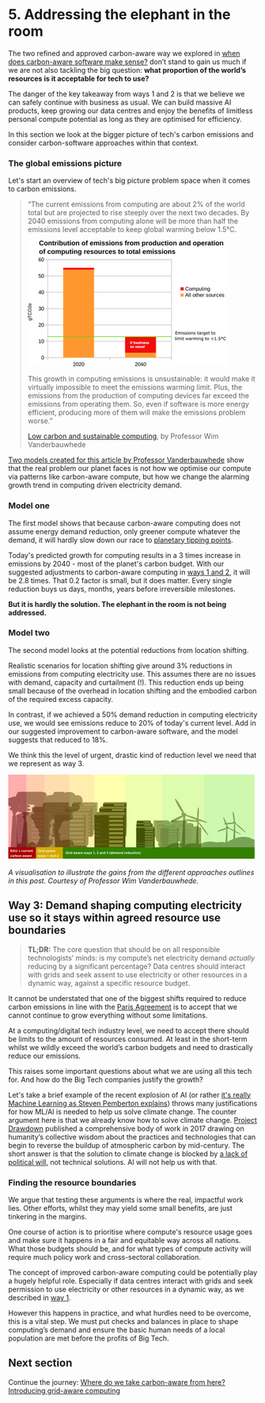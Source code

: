 # 5. Addressing the elephant in the room

The two refined and approved carbon-aware way we explored in [when does carbon-aware software make sense?](when-does-carbon-aware-make-sense.md) don’t stand to gain us much if we are not also tackling the big question: **what proportion of the world’s resources is it acceptable for tech to use?**

The danger of the key takeaway from ways 1 and 2 is that we believe we can safely continue with business as usual. We can build massive AI products, keep growing our data centres and enjoy the benefits of limitless personal compute potential as long as they are optimised for efficiency.

In this section we look at the bigger picture of tech's carbon emissions and consider carbon-software approaches within that context.


### The global emissions picture

Let's start an overview of tech's big picture problem space when it comes to carbon emissions.


> “The current emissions from computing are about 2% of the world total but are projected to rise steeply over the next two decades. By 2040 emissions from computing alone will be more than half the emissions level acceptable to keep global warming below 1.5°C. 
>
> ![](images/computing-emissions-share.png)
>
> This growth in computing emissions is unsustainable: it would make it virtually impossible to meet the emissions warming limit. Plus, the emissions from the production of computing devices far exceed the emissions from operating them. So, even if software is more energy efficient, producing more of them will make the emissions problem worse.” 
>
> <a href="https://www.dcs.gla.ac.uk/~wim//low-carbon-computing/index.html">Low carbon and sustainable computing</a>, by Professor Wim Vanderbauwhede

<a href="https://docs.google.com/spreadsheets/d/e/2PACX-1vSd8nYugza3UjPaG8Y6DP8Fufq4JxWDDn8cdSQXq7KyfeXkbLvc3XC9uDxyXr5dkA/pubhtml">Two models created for this article by Professor Vanderbauwhede</a> show that the real problem our planet faces is not how we optimise our compute via patterns like carbon-aware compute, but how we change the alarming growth trend in computing driven electricity demand.

### Model one

The first model shows that because carbon-aware computing does not assume energy demand reduction, only greener compute whatever the demand, it will hardly slow down our race to <a href="https://en.wikipedia.org/wiki/Tipping_points_in_the_climate_system">planetary tipping points</a>.

Today's predicted growth for computing results in a 3 times increase in emissions by 2040 - most of the planet's carbon budget. With our suggested adjustments to carbon-aware computing in [ways 1 and 2](when-does-carbon-aware-make-sense.md), it will be 2.8 times. That 0.2 factor is small, but it does matter. Every single reduction buys us days, months, years before irreversible milestones. 

**But it is hardly the solution. The elephant in the room is not being addressed.**

### Model two

The second model looks at the potential reductions from location shifting. 

Realistic scenarios for location shifting give around 3% reductions in emissions from computing electricity use. This assumes there are no issues with demand, capacity and curtailment (!). This reduction ends up being small because of the overhead in location shifting and the embodied carbon of the required excess capacity.

In contrast, if we achieved a 50% demand reduction in computing electricity use, we would see emissions reduce to 20% of today's current level. Add in our suggested improvement to carbon-aware software, and the model suggests that reduced to 18%. 

We think this the level of urgent, drastic kind of reduction level we need that we represent as way 3.

![](images/grid-aware-computing.png)

_A visualisation to illustrate the gains from the different approaches outlines in this post. Courtesy of Professor Wim Vanderbauwhede._
 

## Way 3: Demand shaping computing electricity use so it stays within agreed resource use boundaries

> **TL;DR:** The core question that should be on all responsible technologists’ minds: is my compute’s net electricity demand _actually_ reducing by a significant percentage?  Data centres should interact with grids and seek assent to use electricity or other resources in a dynamic way, against a specific resource budget.

It cannot be understated that one of the biggest shifts required to reduce carbon emissions in line with the <a href="https://en.wikipedia.org/wiki/Paris_Agreement">Paris Agreement</a> is to accept that we cannot continue to grow everything without some limitations. 

At a computing/digital tech industry level, we need to accept there should be limits to the amount of resources consumed. At least in the short-term whilst we wildly exceed the world’s carbon budgets and need to drastically reduce our emissions.

This raises some important questions about what we are using all this tech for. And how do the Big Tech companies justify the growth?

Let's take a brief example of the recent explosion of AI (or rather <a href="https://homepages.cwi.nl/~steven/Talks/2023/11-09-aarhus/">it's really Machine Learning as Steven Pemberton explains</a>) throws many justifications for how ML/AI is needed to help us solve climate change. The counter argument here is that we already know how to solve climate change. <a href="https://drawdown.org/">Project Drawdown</a> published a comprehensive body of work in 2017 drawing on humanity’s collective wisdom about the practices and technologies that can begin to reverse the buildup of atmospheric carbon by mid-century. The short answer is that the solution to climate change is blocked by <a href="https://latitude.plos.org/2021/10/at-its-core-the-climate-crisis-is-a-crisis-of-politics-and-justice/">a lack of political will</a>, not technical solutions. AI will not help us with that.

### Finding the resource boundaries

We argue that testing these arguments is where the real, impactful work lies. Other efforts, whilst they may yield some small benefits, are just tinkering in the margins.

One course of action is to prioritise where compute's resource usage goes and make sure it happens in a fair and equitable way across all nations. What those budgets should be, and for what types of compute activity will require much policy work and cross-sectoral collaboration. 

The concept of improved carbon-aware computing could be potentially play a hugely helpful role. Especially if data centres interact with grids and seek permission to use electricity or other resources in a dynamic way, as we described in [way 1](when-does-carbon-aware-make-sense.md).

However this happens in practice, and what hurdles need to be overcome, this is a vital step. We must put checks and balances in place to shape computing’s demand and ensure the basic human needs of a local population are met before the profits of Big Tech.


## Next section
Continue the journey: [Where do we take carbon-aware from here? Introducing grid-aware computing](grid-aware-computing.md)